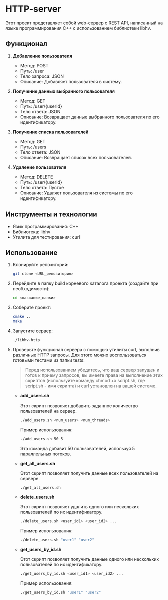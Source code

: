 # HTTP-server

Этот проект представляет собой web-сервер с REST API, написанный на языке программирования C++ с использованием библиотеки libhv.

## Функционал

1. **Добавление пользователя**
   - Метод: POST
   - Путь: /user
   - Тело запроса: JSON
   - Описание: Добавляет пользователя в систему.

2. **Получение данных выбранного пользователя**
   - Метод: GET
   - Путь: /user/{userId}
   - Тело ответа: JSON
   - Описание: Возвращает данные выбранного пользователя по его идентификатору.

3. **Получение списка пользователей**
   - Метод: GET
   - Путь: /users
   - Тело ответа: JSON
   - Описание: Возвращает список всех пользователей.

4. **Удаление пользователя**
   - Метод: DELETE
   - Путь: /user/{userId}
   - Тело ответа: Пустое
   - Описание: Удаляет пользователя из системы по его идентификатору.

## Инструменты и технологии

- Язык программирования: C++
- Библиотека: libhv
- Утилита для тестирования: curl

## Использование

1. Клонируйте репозиторий:
   ```bash
   git clone <URL_репозитория>
   ```

2. Перейдите в папку build корневого каталога проекта (создайте при необходимости):
   ```bash
   cd <название_папки>
   ```

3. Соберите проект:
   ```bash
   cmake ..
   make
   ```

4. Запустите сервер:
   ```bash
   ./libhv-http
   ```

5. Проверьте функционал сервера с помощью утилиты curl, выполнив различные HTTP запросы. Для этого можно воспользоваться готовыми тестами из папки tests:
   > Перед использованием убедитесь, что ваш сервер запущен и готов к приему запросов, вы имеете права на выполнение этих скриптов (используйте команду chmod +x script.sh, где script.sh - имя скрипта) и curl установлен на вашей системе.
   
   - **add_users.sh**
   
     Этот скрипт позволяет добавить заданное количество пользователей на сервер.

     ```bash
     ./add_users.sh <num_users> <num_threads>
     ```

     Пример использования:

     ```bash
     ./add_users.sh 50 5
     ```

     Эта команда добавит 50 пользователей, используя 5 параллельных потоков.

   - **get_all_users.sh**

     Этот скрипт позволяет получить данные всех пользователей на сервере.

     ```bash
     ./get_all_users.sh
     ```

   - **delete_users.sh**
  
     Этот скрипт позволяет удалить одного или нескольких пользователей по их идентификатору.

     ```bash
     ./delete_users.sh <user_id1> <user_id2> ...
     ```

     Пример использования:

     ```bash
     ./delete_users.sh "user1" "user2"
     ```
   - **get_users_by_id.sh**
  
     Этот скрипт позволяет получить данные одного или нескольких пользователей по их идентификатору.

     ```bash
     ./get_users_by_id.sh <user_id1> <user_id2> ...
     ```

     Пример использования:

     ```bash
     ./get_users_by_id.sh "user1" "user2"
     ```
